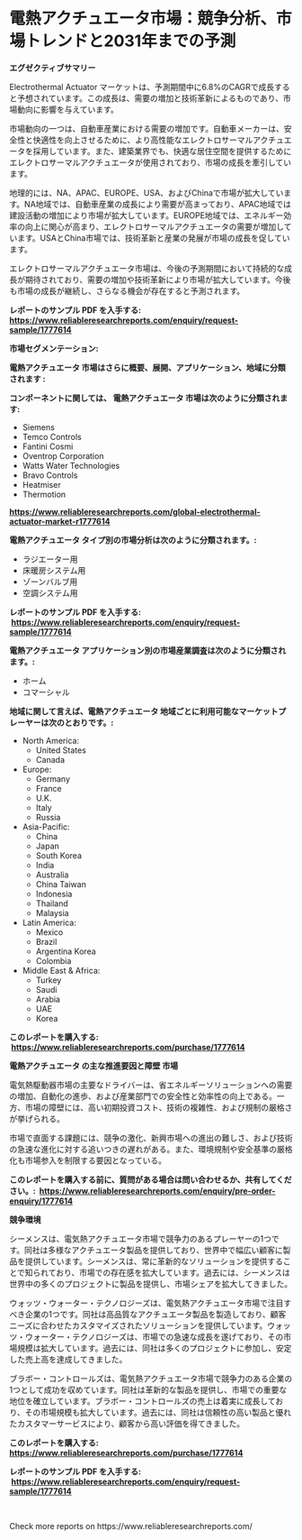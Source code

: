 <p><h1>電熱アクチュエータ市場：競争分析、市場トレンドと2031年までの予測</h1></p><p><strong>エグゼクティブサマリー</strong></p>
<p><p>Electrothermal Actuator マーケットは、予測期間中に6.8%のCAGRで成長すると予想されています。この成長は、需要の増加と技術革新によるものであり、市場動向に影響を与えています。</p><p>市場動向の一つは、自動車産業における需要の増加です。自動車メーカーは、安全性と快適性を向上させるために、より高性能なエレクトロサーマルアクチュエータを採用しています。また、建築業界でも、快適な居住空間を提供するためにエレクトロサーマルアクチュエータが使用されており、市場の成長を牽引しています。</p><p>地理的には、NA、APAC、EUROPE、USA、およびChinaで市場が拡大しています。NA地域では、自動車産業の成長により需要が高まっており、APAC地域では建設活動の増加により市場が拡大しています。EUROPE地域では、エネルギー効率の向上に関心が高まり、エレクトロサーマルアクチュエータの需要が増加しています。USAとChina市場では、技術革新と産業の発展が市場の成長を促しています。</p><p>エレクトロサーマルアクチュエータ市場は、今後の予測期間において持続的な成長が期待されており、需要の増加や技術革新により市場が拡大しています。今後も市場の成長が継続し、さらなる機会が存在すると予測されます。</p></p>
<p><strong>レポートのサンプル PDF を入手する: <a href="https://www.reliableresearchreports.com/enquiry/request-sample/1777614">https://www.reliableresearchreports.com/enquiry/request-sample/1777614</a></strong></p>
<p><strong>市場セグメンテーション:</strong></p>
<p><strong> 電熱アクチュエータ 市場はさらに概要、展開、アプリケーション、地域に分類されます :</strong></p>
<p><strong>コンポーネントに関しては、 電熱アクチュエータ 市場は次のように分類されます: &nbsp;</strong></p>
<p><ul><li>Siemens</li><li>Temco Controls</li><li>Fantini Cosmi</li><li>Oventrop Corporation</li><li>Watts Water Technologies</li><li>Bravo Controls</li><li>Heatmiser</li><li>Thermotion</li></ul></p>
<p><strong><a href="https://www.reliableresearchreports.com/global-electrothermal-actuator-market-r1777614">https://www.reliableresearchreports.com/global-electrothermal-actuator-market-r1777614</a></strong></p>
<p><strong> 電熱アクチュエータ タイプ別の市場分析は次のように分類されます。:</strong></p>
<p><ul><li>ラジエーター用</li><li>床暖房システム用</li><li>ゾーンバルブ用</li><li>空調システム用</li></ul></p>
<p><strong>レポートのサンプル PDF を入手する: &nbsp;<a href="https://www.reliableresearchreports.com/enquiry/request-sample/1777614">https://www.reliableresearchreports.com/enquiry/request-sample/1777614</a></strong></p>
<p><strong> 電熱アクチュエータ アプリケーション別の市場産業調査は次のように分類されます。:</strong></p>
<p><ul><li>ホーム</li><li>コマーシャル</li></ul></p>
<p><strong>地域に関して言えば、電熱アクチュエータ 地域ごとに利用可能なマーケットプレーヤーは次のとおりです。:</strong></p>
<p><ul>
    <li>
        North America:
        <ul>
            <li>United States</li>
            <li>Canada</li>
        </ul>
    </li>
    <li>
        Europe:
        <ul>
            <li>Germany</li>
            <li>France</li>
            <li>U.K.</li>
            <li>Italy</li>
            <li>Russia</li>
        </ul>
    </li>
    <li>
        Asia-Pacific:
        <ul>
            <li>China</li>
            <li>Japan</li>
            <li>South Korea</li>
            <li>India</li>
            <li>Australia</li>
            <li>China Taiwan</li>
            <li>Indonesia</li>
            <li>Thailand</li>
            <li>Malaysia</li>
        </ul>
    </li>
    <li>
        Latin America:
        <ul>
            <li>Mexico</li>
            <li>Brazil</li>
            <li>Argentina Korea</li>
            <li>Colombia</li>
        </ul>
    </li>
    <li>
        Middle East & Africa:
        <ul>
            <li>Turkey</li>
            <li>Saudi</li>
            <li>Arabia</li>
            <li>UAE</li>
            <li>Korea</li>
        </ul>
    </li>
    </ul></p>
<p><strong>このレポートを購入する: &nbsp;<a href="https://www.reliableresearchreports.com/purchase/1777614">https://www.reliableresearchreports.com/purchase/1777614</a></strong></p>
<p><strong>電熱アクチュエータ の主な推進要因と障壁 市場</strong></p>
<p><p>電気熱駆動器市場の主要なドライバーは、省エネルギーソリューションへの需要の増加、自動化の進歩、および産業部門での安全性と効率性の向上である。一方、市場の障壁には、高い初期投資コスト、技術の複雑性、および規制の厳格さが挙げられる。</p><p>市場で直面する課題には、競争の激化、新興市場への進出の難しさ、および技術の急速な進化に対する追いつきの遅れがある。また、環境規制や安全基準の厳格化も市場参入を制限する要因となっている。</p></p>
<p><strong>このレポートを購入する前に、質問がある場合は問い合わせるか、共有してください。:&nbsp; <a href="https://www.reliableresearchreports.com/enquiry/pre-order-enquiry/1777614">https://www.reliableresearchreports.com/enquiry/pre-order-enquiry/1777614</a></strong></p>
<p><strong>競争環境</strong></p>
<p><p>シーメンスは、電気熱アクチュエータ市場で競争力のあるプレーヤーの1つです。同社は多様なアクチュエータ製品を提供しており、世界中で幅広い顧客に製品を提供しています。シーメンスは、常に革新的なソリューションを提供することで知られており、市場での存在感を拡大しています。過去には、シーメンスは世界中の多くのプロジェクトに製品を提供し、市場シェアを拡大してきました。</p><p>ウォッツ・ウォーター・テクノロジーズは、電気熱アクチュエータ市場で注目すべき企業の1つです。同社は高品質なアクチュエータ製品を製造しており、顧客ニーズに合わせたカスタマイズされたソリューションを提供しています。ウォッツ・ウォーター・テクノロジーズは、市場での急速な成長を遂げており、その市場規模は拡大しています。過去には、同社は多くのプロジェクトに参加し、安定した売上高を達成してきました。</p><p>ブラボー・コントロールズは、電気熱アクチュエータ市場で競争力のある企業の1つとして成功を収めています。同社は革新的な製品を提供し、市場での重要な地位を確立しています。ブラボー・コントロールズの売上は着実に成長しており、その市場規模も拡大しています。過去には、同社は信頼性の高い製品と優れたカスタマーサービスにより、顧客から高い評価を得てきました。</p></p>
<p><strong>このレポートを購入する: &nbsp; <a href="https://www.reliableresearchreports.com/purchase/1777614">https://www.reliableresearchreports.com/purchase/1777614</a></strong></p>
<p><strong>レポートのサンプル PDF を入手する: &nbsp;<a href="https://www.reliableresearchreports.com/enquiry/request-sample/1777614">https://www.reliableresearchreports.com/enquiry/request-sample/1777614</a></strong><strong></strong></p>
<p>&nbsp;</p>
<p>Check more reports on https://www.reliableresearchreports.com/</p>
